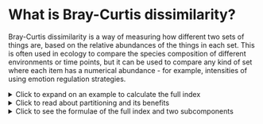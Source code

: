 
# What is Bray-Curtis dissimilarity?
Bray-Curtis dissimilarity is a way of measuring how different two sets of things are, based on the relative abundances of the things in each set. This is often used in ecology to compare the species composition of different environments or time points, but it can be used to compare any kind of set where each item has a numerical abundance - for example, intensities of using emotion regulation strategies.

<details>
  <summary>Click to expand on an example to calculate the full index</summary>

Imagine you want to see how Edmund regulates his emotions, for example, the anxiety about safety upon hearing there is a war outbreak. Over the day, you ask Edmund to rate every 2 hours the intensity with which he used three different emotion regulation strategies, on a scale from 0 to 10, with 0 meaning he did not use the strategy at all and 10 meaning he used the strategy extremely intensively. The three strategies are cognitive reappraisal,  distraction, and social sharing. Here are the ratings you get for 11am and 1pm:

|Time|Reappraisal|Distraction|SocialSharing|
|---|----------|-----------|----|
|11am|2|8|0|
|1pm|3|5|2|
	
To calculate the Bray-Curtis dissimilarity within Edmund's reporting between 11am and 1pm, you:

1.  Add up the total intensity of using ER strategies for time point:

-   11am has a total of 10 (2+8+0)
-   1pm has a total of 10 (3+5+2)

2. Identify the set of minimum intensity across time points. the minimum intensity is 2 for reappraisal  (out of 2 and 3), 5 for distraction (5, 8), and 0 for social sharing (0,2). This makes a set of (2,5,0). 
3.  For each time point, add up the intensity exclusive to that time point. This is subtracting the set of intensity with the minimum set. So,

-   For 11am: (2+8+0) - (2+5+0) = 3
-   For 1pm: (3+5+2) - (2+5+0) = 3

3.  Add up the exclusive intensity of the two time points and divide it by the total intensity get Bray-Curtis dissimilarity:

-  (3+3)/(10+10) = 0.333

A value of 0 in Bray-Curtis dissimilarity would indicate that the two sets are identical, while a value of 1 would indicate that the two sets share no species in common. The Bray-Curtis dissimilarity between 11am and 1pm is 0.333. This tells you that the two time points are different, but not to a great extent.  

</details>

<details>
  <summary>Click to read about partitioning and its benefits</summary>

Apart from using its full index, partitioning Bray-Curtis dissimilarity into two subcomponents has been a common practice in ecological research for many years, as it can provide insight into the processes that are driving differences between communities. Specifically, Bray-Curtis dissimilarity can be partitioned into contributions from **replacement** (which describes how abundance of one species is shifted to another) and **nestedness** (which describes unidirectional changes in overall species abundance).

Replacement and nestedness describe numerically two analogous processes in the context of emotion regulation: replacement describes strategy switching, the simultaneous decrease in use of one strategy and increase in another; nestedness describes endorsement change, the unidirectional increase or decrease of intensity in all ER strategies use.

Let's look at the 11am and 1pm example again:
- the replacement subcomponent is given by the smaller of the exclusive intensity divided by the smaller total intensity between the two time points. Since both time points have the same exclusive intensity and total intensity,  replacement = 3/10 = 0.333.
- the nestedness subcomponent is given by the full index minus replacement subcomponent (it can be alternatively expressed - see next expandable subsection for details). So, nestedness = 0.333 - 0.333 = 0.
- In other words, the dissimilarity between Edmund's reporting at 11am and 1pm is solely due to replacement - or strategy switching.

Let us contrast the above example with another set of ratings we get from Edmund at 3pm:

|Time|Reappraisal|Distraction|SocialSharing|
|---|----------|-----------|----|
|11am|2|8|0|
|1pm|3|5|2|
|3pm|1|3|0|


Repeating the calculation steps of Bray-Curtis dissimilarity between 1pm and 3pm:
- Total intensity = (3+5+2) + (1+3+0) = 10+4 = 14
- Minimum intensity set: {1,3,0}
- Exclusive intensity 1pm: (3+5+2) - (1+3+0) = 6
- Exclusive intensity 3pm: (1+3+0) - (1+3+0) = 0
- Bray-Curtis dissimilarity full index = (6+0)/14 = 0.429
- Replacement = (smaller exclusive intensity)/(smaller total intensity) = 0/4 = 0
- Nestedness = full index - replacement = 0.429 - 0 = 0.429

This time, the dissimilarity between Edmund's reporting at 11am and 1pm is solely due to nestedness - or endorsement change.

</details>

<details>
  <summary>Click to see the formulae of the full index and two subcomponents</summary>

### Intermediate calculation steps
Let *x* be a multivariate dataset with *N* variables reported over *n* measurement occasions,  so that *x*<sub>it</sub> refers to a particular value of the *i*<sup>th</sup> variable at time *t*.
$$A=\sum_{i=1}^{N}min(x_{ij},x_{ik})$$

$$B=\sum_{i=1}^{N}x_{ij}-A$$ $$C=\sum_{i=1}^{N}x_{ik}-A$$

### Formulae of Bray-Curtis dissimilarity and its subcomponents

**Bray-Curtis dissimilarity - full index** ( = replacement + nestedness)
$$\frac{B+C}{2A+B+C}$$
**Replacement subcomponent** ( = full index - nestedness)
$$\frac{min(B,C)}{2A+min(B,C)}$$
**Nestedness subcomponent** ( = full index - replacement)
$$\frac{\left | B-C \right |}{2A+B+C}\times \frac{A}{A+min(B,C)}$$

</details>
